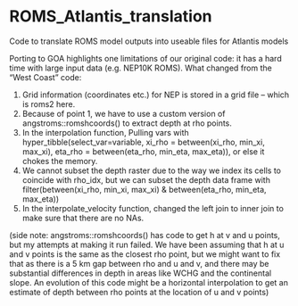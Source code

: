 # ROMS_Atlantis_translation
Code to translate ROMS model outputs into useable files for Atlantis models

Porting to GOA highlights one limitations of our original code: it has a hard time with large input data (e.g. NEP10K ROMS).
What changed from the “West Coast” code:
1. Grid information (coordinates etc.) for NEP is stored in a grid file – which is roms2 here.
2. Because of point 1, we have to use a custom version of angstroms::romshcoords() to extract depth at rho points.
3. In the interpolation function, Pulling vars with hyper_tibble(select_var=variable, xi_rho = between(xi_rho, min_xi, max_xi), eta_rho = between(eta_rho, min_eta, max_eta)), or else it chokes the memory.
4. We cannot subset the depth raster due to the way we index its cells to coincide with rho_idx, but we can subset the depth data frame with filter(between(xi_rho, min_xi, max_xi) & between(eta_rho, min_eta, max_eta))
5. In the interpolate_velocity function, changed the left join to inner join to make sure that there are no NAs.

(side note: angstroms::romshcoords() has code to get h at v and u points, but my attempts at making it run failed. We have been assuming that h at u and v points is the same as the closest rho point, but we might want to fix that as there is a 5 km gap between rho and u and v, and there may be substantial differences in depth in areas like WCHG and the continental slope. An evolution of this code might be a horizontal interpolation to get an estimate of depth between rho points at the location of u and v points)

